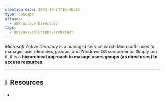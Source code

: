 ```yaml
---
creation-date: 2023-10-24T16:36:51
type: concept
aliases:
  - AWS Active Directory
tags:
  - aws/aws-solutions-architect
---
```


*Microsoft Active Directory* is a managed service which Microsofts uses to manager user identities, groups, and Windows OS components. Simply put it, it is a **hierarchical approach to manage users groups (as directories) to access resources**.




---
## ℹ️  Resources
- 